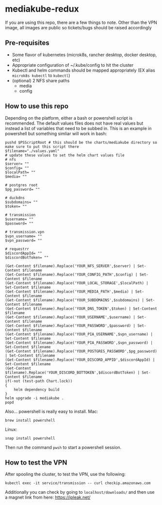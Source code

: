 # mediakube-redux
If you are using this repo, there are a few things to note. Other than the VPN image, all images are public so tickets/bugs should be raised accordingly

## Pre-requisites
- Some flavor of kubernetes (microk8s, rancher desktop, docker desktop, etc)
- Appropriate configuration of ~/.kube/config to hit the cluster
- Kubectl and helm commands should be mapped appropriately (EX alias `microk8s kubectl` to `kubectl`)
- (optional) 2 NFS share paths
    - media
    - config

## How to use this repo
Depending on the platform, either a bash or powershell script is recommended. The default values files does not have real values but instead a list of variables that need to be subbed in. This is an example in powershell but something simliar will work in bash:

```
pushd $PSScriptRoot # this should be the charts/mediakube directory so make sure to put this script there
$filename="./values.yaml"
# update these values to set the helm chart values file
# nfs
$server= ""
$config= ""
$localPath= ""
$media= ""

# postgres root
$pg_password= ""

# duckdns
$subdomains= ""
$token= ""

# transmission
$username= ""
$password= ""

# transmission.vpn
$vpn_username= ""
$vpn_password= ""

# requestrr
$discordAppId= ""
$discordBotToken= ""

(Get-Content $filename).Replace('YOUR_NFS_SERVER',$server) | Set-Content $filename
(Get-Content $filename).Replace('YOUR_CONFIG_PATH',$config) | Set-Content $filename
(Get-Content $filename).Replace('YOUR_LOCAL_STORAGE',$localPath) | Set-Content $filename
(Get-Content $filename).Replace('YOUR_MEDIA_PATH',$media) | Set-Content $filename
(Get-Content $filename).Replace('YOUR_SUBDOMAINS',$subdomains) | Set-Content $filename
(Get-Content $filename).Replace('YOUR_DNS_TOKEN',$token) | Set-Content $filename
(Get-Content $filename).Replace('YOUR_USERNAME',$username) | Set-Content $filename
(Get-Content $filename).Replace('YOUR_PASSWORD',$password) | Set-Content $filename
(Get-Content $filename).Replace('YOUR_PIA_USERNAME',$vpn_username) | Set-Content $filename
(Get-Content $filename).Replace('YOUR_PIA_PASSWORD',$vpn_password) | Set-Content $filename
(Get-Content $filename).Replace('YOUR_POSTGRES_PASSWORD',$pg_password) | Set-Content $filename
(Get-Content $filename).Replace('YOUR_DISCORD_APPID',$discordAppId) | Set-Content $filename
(Get-Content $filename).Replace('YOUR_DISCORD_BOTTOKEN',$discordBotToken) | Set-Content $filename
if(-not (test-path Chart.lock))
{
    helm dependency build
}
helm upgrade -i mediakube .
popd
```

Also... powershell is really easy to install.
Mac:

`brew install powershell`

Linux:

`snap install powershell`

Then run the command `pwsh` to start a powershell session.


## How to test the VPN
After spooling the cluster, to test the VPN, use the following:

`kubectl exec -it service/transmission -- curl checkip.amazonaws.com`

Additionally you can check by going to `localhost/downloads/` and then use a magnet link from here:
https://ipleak.net/